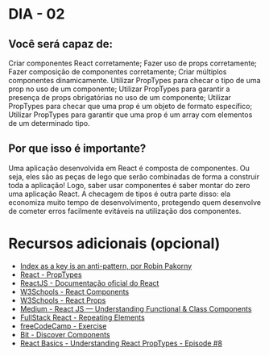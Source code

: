 # DIA - 02

## Você será capaz de:
Criar componentes React corretamente;
Fazer uso de props corretamente;
Fazer composição de componentes corretamente;
Criar múltiplos componentes dinamicamente.
Utilizar PropTypes para checar o tipo de uma prop no uso de um componente;
Utilizar PropTypes para garantir a presença de props obrigatórias no uso de um componente;
Utilizar PropTypes para checar que uma prop é um objeto de formato específico;
Utilizar PropTypes para garantir que uma prop é um array com elementos de um determinado tipo.

## Por que isso é importante?
Uma aplicação desenvolvida em React é composta de componentes. Ou seja, eles são as peças de lego que serão combinadas de forma a construir toda a aplicação! Logo, saber usar componentes é saber montar do zero uma aplicação React. A checagem de tipos é outra parte disso: ela economiza muito tempo de desenvolvimento, protegendo quem desenvolve de cometer erros facilmente evitáveis na utilização dos componentes.

# Recursos adicionais (opcional)
- [Index as a key is an anti-pattern, por Robin Pakorny](https://robinpokorny.medium.com/index-as-a-key-is-an-anti-pattern-e0349aece318)
- [React - PropTypes](https://pt-br.reactjs.org/docs/typechecking-with-proptypes.html#proptypes)
- [ReactJS - Documentação oficial do React](https://pt-br.reactjs.org/)
- [W3Schools - React Components](https://www.w3schools.com/react/react_components.asp)
- [W3Schools - React Props](https://www.w3schools.com/react/react_props.asp)
- [Medium - React JS — Understanding Functional & Class Components](https://codeburst.io/react-js-understanding-functional-class-components-e65d723e909)
- [FullStack React - Repeating Elements](https://www.newline.co/fullstack-react/30-days-of-react/day-13/#repeating-elements)
- [freeCodeCamp - Exercise](https://www.freecodecamp.org/learn/front-end-development-libraries/react/write-a-react-component-from-scratch)
- [Bit - Discover Components](https://bit.dev/components)
- [React Basics - Understanding React PropTypes - Episode #8](https://www.youtube.com/watch?v=XLthy2j_CCQ)
